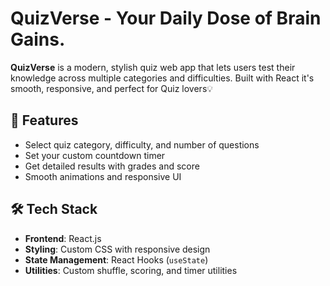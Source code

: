 # QuizVerse - Your Daily Dose of Brain Gains.

**QuizVerse** is a modern, stylish quiz web app that lets users test their knowledge across multiple categories and difficulties. Built with React it's smooth, responsive, and perfect for Quiz lovers💡

## 🚀 Features

-  Select quiz category, difficulty, and number of questions
-  Set your custom countdown timer
-  Get detailed results with grades and score
-  Smooth animations and responsive UI
  
## 🛠️ Tech Stack

- **Frontend**: React.js
- **Styling**: Custom CSS with responsive design
- **State Management**: React Hooks (`useState`)
- **Utilities**: Custom shuffle, scoring, and timer utilities
